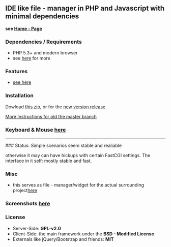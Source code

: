 ## **IDE like file - manager in PHP and Javascript with minimal dependencies**

**see [Home - Page](http://xamiro.com)**

### Dependencies / Requirements
- PHP 5.3+ and modern browser
- see [here](http://xamiro.com/requirements/) for more

### Features

- [see here](http://xamiro.com/features-2/)

### Installation

Dowload [this zip](https://github.com/gbaumgart/xamiro/archive/master.zip), or for the [new version release](https://github.com/gbaumgart/xamiro/releases/tag/2.0.3)

[More Instructions for old the master branch](http://xamiro.com/documentation/)

### Keyboard & Mouse [here](http://xamiro.com/keyboard-mouse/)

<hr/>
### Status: Simple scenarios seem stable and realiable

otherwise it may can have hickups with certain FastCGI settings. The interface in it self: mostly stable and fast.

### Misc

- this serves as file - manager/widget for the actual surrounding project[here](http://x4mm.net)

### Screenshots [here](https://github.com/gbaumgart/xamiro/issues/3) 

### License

- Server-Side: **GPL-v2.0**
- Client-Side: the main framework under the **BSD - Modified License**
- Externals like jQuery/Bootstrap and friends: **MIT**





